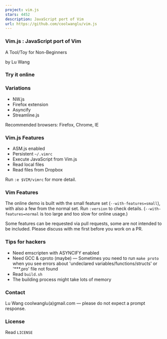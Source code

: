 ```yaml
---
project: vim.js
stars: 4452
description: JavaScript port of Vim
url: https://github.com/coolwanglu/vim.js
---
```


### Vim.js : JavaScript port of Vim

A Tool/Toy for Non-Beginners

by Lu Wang

### Try it online

### Variations

-   NW.js
-   Firefox extension
-   Asyncify
-   Streamline.js

Recommended browsers: Firefox, Chrome, IE

### Vim.js Features

-   ASM.js enabled
-   Persistent `~/.vimrc`
-   Execute JavaScript from Vim.js
-   Read local files
-   Read files from Dropbox

Run `:e $VIM/vimrc` for more detail.

### Vim Features

The online demo is built with the small feature set (`--with-features=small`), with also a few from the normal set. Run `:version` to check details. (`--with-features=normal` is too large and too slow for online usage.)

Some features can be requested via pull requests, some are not intended to be included. Please discuss with me first before you work on a PR.

### Tips for hackers

-   Need emscripten with ASYNCIFY enabled
-   Need GCC & cproto (maybe) — Sometimes you need to run `make proto` when you see errors about 'undeclared variables/functions/structs' or '\*\*\*.pro' file not found
-   Read `build.sh`
-   The building process might take lots of memory

### Contact

Lu Wang coolwanglu(a)gmail.com — please do not expect a prompt response.

### License

Read `LICENSE`
